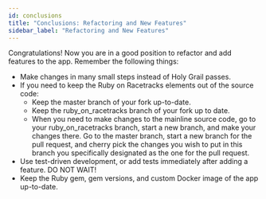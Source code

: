 ```yaml
---
id: conclusions
title: "Conclusions: Refactoring and New Features"
sidebar_label: "Refactoring and New Features"
---
```


Congratulations!  Now you are in a good position to refactor and add features to the app.  Remember the following things:
* Make changes in many small steps instead of Holy Grail passes.
* If you need to keep the Ruby on Racetracks elements out of the source code:
  * Keep the master branch of your fork up-to-date.
  * Keep the ruby_on_racetracks branch of your fork up to date.
  * When you need to make changes to the mainline source code, go to your ruby_on_racetracks branch, start a new branch, and make your changes there.  Go to the master branch, start a new branch for the pull request, and cherry pick the changes you wish to put in this branch you specifically designated as the one for the pull request.
* Use test-driven development, or add tests immediately after adding a feature.  DO NOT WAIT!
* Keep the Ruby gem, gem versions, and custom Docker image of the app up-to-date.

